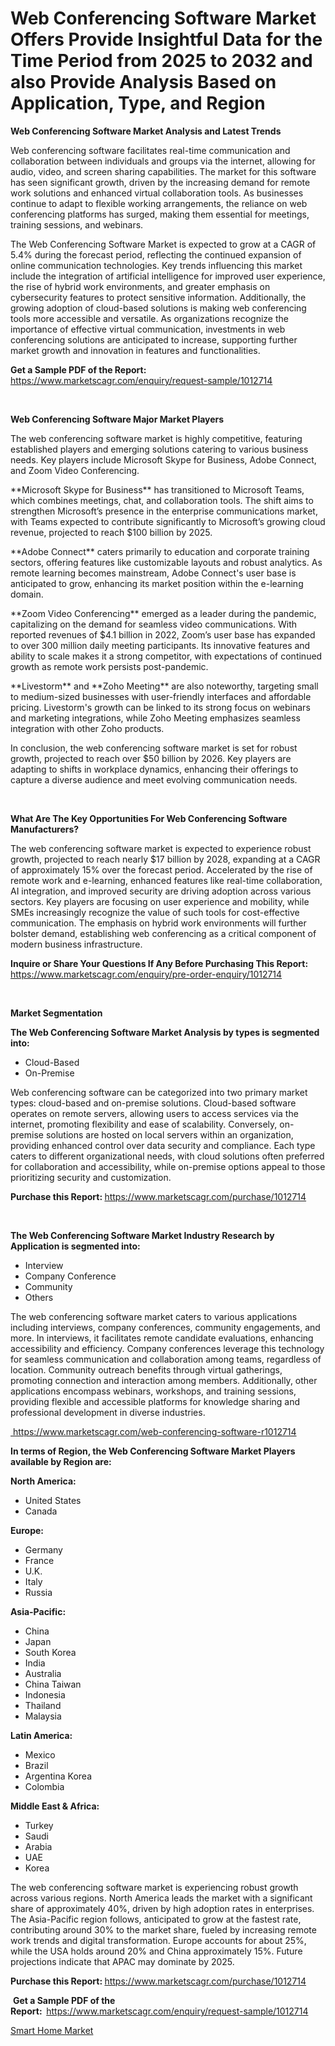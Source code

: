 <p><h1>Web Conferencing Software Market Offers Provide Insightful Data for the Time Period from 2025 to 2032 and also Provide Analysis Based on Application, Type, and Region</h1></p><p><strong>Web Conferencing Software Market Analysis and Latest Trends</strong></p>
<p><p>Web conferencing software facilitates real-time communication and collaboration between individuals and groups via the internet, allowing for audio, video, and screen sharing capabilities. The market for this software has seen significant growth, driven by the increasing demand for remote work solutions and enhanced virtual collaboration tools. As businesses continue to adapt to flexible working arrangements, the reliance on web conferencing platforms has surged, making them essential for meetings, training sessions, and webinars.</p><p>The Web Conferencing Software Market is expected to grow at a CAGR of 5.4% during the forecast period, reflecting the continued expansion of online communication technologies. Key trends influencing this market include the integration of artificial intelligence for improved user experience, the rise of hybrid work environments, and greater emphasis on cybersecurity features to protect sensitive information. Additionally, the growing adoption of cloud-based solutions is making web conferencing tools more accessible and versatile. As organizations recognize the importance of effective virtual communication, investments in web conferencing solutions are anticipated to increase, supporting further market growth and innovation in features and functionalities.</p></p>
<p><strong>Get a Sample PDF of the Report:&nbsp;</strong> <a href="https://www.marketscagr.com/enquiry/request-sample/1012714?utm_campaign=2876&utm_medium=2&utm_source=Github&utm_content=ia&utm_term=06032025&utm_id=web-conferencing-software">https://www.marketscagr.com/enquiry/request-sample/1012714</a></p>
<p>&nbsp;</p>
<p><strong>Web Conferencing Software Major Market Players</strong></p>
<p><p>The web conferencing software market is highly competitive, featuring established players and emerging solutions catering to various business needs. Key players include Microsoft Skype for Business, Adobe Connect, and Zoom Video Conferencing.</p><p>**Microsoft Skype for Business** has transitioned to Microsoft Teams, which combines meetings, chat, and collaboration tools. The shift aims to strengthen Microsoft’s presence in the enterprise communications market, with Teams expected to contribute significantly to Microsoft’s growing cloud revenue, projected to reach $100 billion by 2025.</p><p>**Adobe Connect** caters primarily to education and corporate training sectors, offering features like customizable layouts and robust analytics. As remote learning becomes mainstream, Adobe Connect's user base is anticipated to grow, enhancing its market position within the e-learning domain.</p><p>**Zoom Video Conferencing** emerged as a leader during the pandemic, capitalizing on the demand for seamless video communications. With reported revenues of $4.1 billion in 2022, Zoom’s user base has expanded to over 300 million daily meeting participants. Its innovative features and ability to scale makes it a strong competitor, with expectations of continued growth as remote work persists post-pandemic.</p><p>**Livestorm** and **Zoho Meeting** are also noteworthy, targeting small to medium-sized businesses with user-friendly interfaces and affordable pricing. Livestorm's growth can be linked to its strong focus on webinars and marketing integrations, while Zoho Meeting emphasizes seamless integration with other Zoho products.</p><p>In conclusion, the web conferencing software market is set for robust growth, projected to reach over $50 billion by 2026. Key players are adapting to shifts in workplace dynamics, enhancing their offerings to capture a diverse audience and meet evolving communication needs.</p></p>
<p>&nbsp;</p>
<p><strong>What Are The Key Opportunities For Web Conferencing Software Manufacturers?</strong></p>
<p><p>The web conferencing software market is expected to experience robust growth, projected to reach nearly $17 billion by 2028, expanding at a CAGR of approximately 15% over the forecast period. Accelerated by the rise of remote work and e-learning, enhanced features like real-time collaboration, AI integration, and improved security are driving adoption across various sectors. Key players are focusing on user experience and mobility, while SMEs increasingly recognize the value of such tools for cost-effective communication. The emphasis on hybrid work environments will further bolster demand, establishing web conferencing as a critical component of modern business infrastructure.</p></p>
<p><strong>Inquire or Share Your Questions If Any Before Purchasing This Report:</strong> <a href="https://www.marketscagr.com/enquiry/pre-order-enquiry/1012714?utm_campaign=2876&utm_medium=2&utm_source=Github&utm_content=ia&utm_term=06032025&utm_id=web-conferencing-software">https://www.marketscagr.com/enquiry/pre-order-enquiry/1012714</a></p>
<p>&nbsp;</p>
<p><strong>Market Segmentation</strong></p>
<p><strong>The Web Conferencing Software Market Analysis by types is segmented into:</strong></p>
<p><ul><li>Cloud-Based</li><li>On-Premise</li></ul></p>
<p><p>Web conferencing software can be categorized into two primary market types: cloud-based and on-premise solutions. Cloud-based software operates on remote servers, allowing users to access services via the internet, promoting flexibility and ease of scalability. Conversely, on-premise solutions are hosted on local servers within an organization, providing enhanced control over data security and compliance. Each type caters to different organizational needs, with cloud solutions often preferred for collaboration and accessibility, while on-premise options appeal to those prioritizing security and customization.</p></p>
<p><strong>Purchase this Report:&nbsp;</strong><a href="https://www.marketscagr.com/purchase/1012714?utm_campaign=2876&utm_medium=2&utm_source=Github&utm_content=ia&utm_term=06032025&utm_id=web-conferencing-software">https://www.marketscagr.com/purchase/1012714</a></p>
<p>&nbsp;</p>
<p><strong>The Web Conferencing Software Market Industry Research by Application is segmented into:</strong></p>
<p><ul><li>Interview</li><li>Company Conference</li><li>Community</li><li>Others</li></ul></p>
<p><p>The web conferencing software market caters to various applications including interviews, company conferences, community engagements, and more. In interviews, it facilitates remote candidate evaluations, enhancing accessibility and efficiency. Company conferences leverage this technology for seamless communication and collaboration among teams, regardless of location. Community outreach benefits through virtual gatherings, promoting connection and interaction among members. Additionally, other applications encompass webinars, workshops, and training sessions, providing flexible and accessible platforms for knowledge sharing and professional development in diverse industries.</p></p>
<p><a href="https://www.marketscagr.com/web-conferencing-software-r1012714?utm_campaign=2876&utm_medium=2&utm_source=Github&utm_content=ia&utm_term=06032025&utm_id=web-conferencing-software">&nbsp;https://www.marketscagr.com/web-conferencing-software-r1012714</a></p>
<p><strong>In terms of Region, the Web Conferencing Software Market Players available by Region are:</strong></p>
<p>
    <p> <strong> North America: </strong>
        <ul>
            <li>United States</li>
            <li>Canada</li>
        </ul>
        </p> 
    <p> <strong> Europe: </strong>
        <ul>
            <li>Germany</li>
            <li>France</li>
            <li>U.K.</li>
            <li>Italy</li>
            <li>Russia</li>
        </ul>
        </p> 
    <p> <strong> Asia-Pacific: </strong>
        <ul>
            <li>China</li>
            <li>Japan</li>
            <li>South Korea</li>
            <li>India</li>
            <li>Australia</li>
            <li>China Taiwan</li>
            <li>Indonesia</li>
            <li>Thailand</li>
            <li>Malaysia</li>
        </ul>
        </p> 
    <p> <strong> Latin America: </strong>
        <ul>
            <li>Mexico</li>
            <li>Brazil</li>
            <li>Argentina Korea</li>
            <li>Colombia</li>
        </ul>
        </p> 
    <p> <strong> Middle East & Africa: </strong>
        <ul>
            <li>Turkey</li>
            <li>Saudi</li>
            <li>Arabia</li>
            <li>UAE</li>
            <li>Korea</li>
        </ul>
    </p>
    </p>
<p><p>The web conferencing software market is experiencing robust growth across various regions. North America leads the market with a significant share of approximately 40%, driven by high adoption rates in enterprises. The Asia-Pacific region follows, anticipated to grow at the fastest rate, contributing around 30% to the market share, fueled by increasing remote work trends and digital transformation. Europe accounts for about 25%, while the USA holds around 20% and China approximately 15%. Future projections indicate that APAC may dominate by 2025.</p></p>
<p><strong>Purchase this Report: </strong><a href="https://www.marketscagr.com/purchase/1012714?utm_campaign=2876&utm_medium=2&utm_source=Github&utm_content=ia&utm_term=06032025&utm_id=web-conferencing-software">https://www.marketscagr.com/purchase/1012714</a></p>
<p>&nbsp;<strong>Get a Sample PDF of the Report:&nbsp;&nbsp;</strong><a href="https://www.marketscagr.com/enquiry/request-sample/1012714?utm_campaign=2876&utm_medium=2&utm_source=Github&utm_content=ia&utm_term=06032025&utm_id=web-conferencing-software">https://www.marketscagr.com/enquiry/request-sample/1012714</a></p>
<p><strong></strong></p>
<p><p><a href="https://github.com/penglatilles/Market-Research-Report-List-1/blob/main/smart-home-market.md?utm_campaign=2876&utm_medium=2&utm_source=Github&utm_content=ia&utm_term=06032025&utm_id=web-conferencing-software">Smart Home Market</a></p></p>